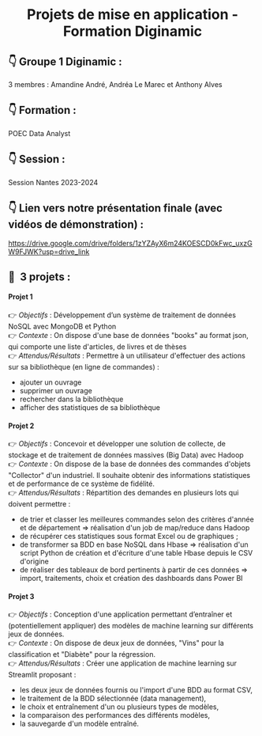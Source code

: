 <h1 align="center">Projets de mise en application - Formation Diginamic</h1>

## :point_down: Groupe 1 Diginamic :
3 membres : Amandine André, Andréa Le Marec et Anthony Alves

## :point_down: Formation :
POEC Data Analyst

## :point_down: Session :
Session Nantes 2023-2024

## :point_down: Lien vers notre présentation finale (avec vidéos de démonstration) :
https://drive.google.com/drive/folders/1zYZAyX6m24KOESCD0kFwc_uxzGW9FJWK?usp=drive_link

## 🚀&nbsp; 3 projets :
#### Projet 1
👉 *Objectifs* : Développement d’un système de traitement de données NoSQL avec MongoDB et Python <br>
👉 *Contexte* : On dispose d'une base de données "books" au format json, qui comporte une liste d'articles, de livres et de thèses <br>
👉 *Attendus/Résultats* : Permettre à un utilisateur d'effectuer des actions sur sa bibliothèque (en ligne de commandes) : <br>
- ajouter un ouvrage <br>
- supprimer un ouvrage <br>
- rechercher dans la bibliothèque <br>
- afficher des statistiques de sa bibliothèque <br>

#### Projet 2
👉 *Objectifs* : Concevoir et développer une solution de collecte, de stockage et de traitement de données massives (Big Data) avec Hadoop <br>
👉 *Contexte* : On dispose de la base de données des commandes d'objets "Collector" d'un industriel. Il souhaite obtenir des informations statistiques et de performance de ce système de fidélité.<br>
👉 *Attendus/Résultats* : Répartition des demandes en plusieurs lots qui doivent permettre : <br>
- de trier et classer les meilleures commandes selon des critères d'année et de département => réalisation d'un job de map/reduce dans Hadoop <br>
- de récupérer ces statistiques sous format Excel ou de graphiques ; <br>
- de transformer sa BDD en base NoSQL dans Hbase => réalisation d'un script Python de création et d'écriture d'une table Hbase depuis le CSV d'origine <br>
- de réaliser des tableaux de bord pertinents à partir de ces données => import, traitements, choix et création des dashboards dans Power BI 

#### Projet 3
👉 *Objectifs* : Conception d'une application permettant d’entraîner et (potentiellement appliquer) des modèles de machine learning sur différents jeux de données. <br>
👉 *Contexte* : On dispose de deux jeux de données, "Vins" pour la  classification et "Diabète" pour la régression. <br>
👉 *Attendus/Résultats* : Créer une application de machine learning sur Streamlit proposant :​ <br>
- les deux jeux de données fournis ou l'import d'une BDD au format CSV​,
- le traitement de la BDD sélectionnée (data management)​, <br>
- le choix et entraînement d'un ou plusieurs types de modèles​, <br>
- la comparaison des performances des différents modèles​, <br>
- la sauvegarde d'un modèle entraîné. <br>
